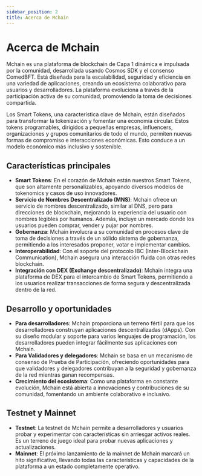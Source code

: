 ```yaml
---
sidebar_position: 2
title: Acerca de Mchain
---
```


# Acerca de Mchain

Mchain es una plataforma de blockchain de Capa 1 dinámica e impulsada por la comunidad, desarrollada usando Cosmos SDK y el consenso ComedBFT. Está diseñada para la escalabilidad, seguridad y eficiencia en una variedad de aplicaciones, creando un ecosistema colaborativo para usuarios y desarrolladores. La plataforma evoluciona a través de la participación activa de su comunidad, promoviendo la toma de decisiones compartida.

Los Smart Tokens, una característica clave de Mchain, están diseñados para transformar la tokenización y fomentar una economía circular. Estos tokens programables, dirigidos a pequeñas empresas, influencers, organizaciones y grupos comunitarios de todo el mundo, permiten nuevas formas de compromiso e interacciones económicas. Esto conduce a un modelo económico más inclusivo y sostenible.

## Características principales

- **Smart Tokens**: En el corazón de Mchain están nuestros Smart Tokens, que son altamente personalizables, apoyando diversos modelos de tokenomics y casos de uso innovadores.
- **Servicio de Nombres Descentralizado (MNS)**: Mchain ofrece un servicio de nombres descentralizado, similar al DNS, pero para direcciones de blockchain, mejorando la experiencia del usuario con nombres legibles por humanos. Además, incluye un mercado donde los usuarios pueden comprar, vender y pujar por nombres.
- **Gobernanza**: Mchain involucra a su comunidad en procesos clave de toma de decisiones a través de un sólido sistema de gobernanza, permitiendo a los interesados proponer, votar e implementar cambios.
- **Interoperabilidad**: Con el soporte del protocolo IBC (Inter-Blockchain Communication), Mchain asegura una interacción fluida con otras redes blockchain.
- **Integración con DEX (Exchange descentralizado)**: Mchain integra una plataforma de DEX para el intercambio de Smart Tokens, permitiendo a los usuarios realizar transacciones de forma segura y descentralizada dentro de la red.

## Desarrollo y oportunidades

- **Para desarrolladores**: Mchain proporciona un terreno fértil para que los desarrolladores construyan aplicaciones descentralizadas (dApps). Con su diseño modular y soporte para varios lenguajes de programación, los desarrolladores pueden integrar fácilmente sus aplicaciones con Mchain.
- **Para Validadores y delegadores**: Mchain se basa en un mecanismo de consenso de Prueba de Participación, ofreciendo oportunidades para que validadores y delegadores contribuyan a la seguridad y gobernanza de la red mientras ganan recompensas.
- **Crecimiento del ecosistema**: Como una plataforma en constante evolución, Mchain está abierta a innovaciones y contribuciones de su comunidad, fomentando un ambiente colaborativo e inclusivo.

## Testnet y Mainnet

- **Testnet**: La testnet de Mchain permite a desarrolladores y usuarios probar y experimentar con características sin arriesgar activos reales. Es un terreno de juego ideal para probar nuevas aplicaciones y actualizaciones.
- **Mainnet**: El próximo lanzamiento de la mainnet de Mchain marcará un hito significativo, llevando todas las características y capacidades de la plataforma a un estado completamente operativo.
